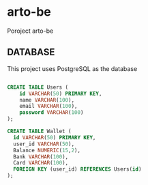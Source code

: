 # arto-be
Poroject arto-be

## DATABASE

This project uses PostgreSQL as the database

```sql

CREATE TABLE Users (
	id VARCHAR(50) PRIMARY KEY,
	name VARCHAR(100),
	email VARCHAR(100),
	password VARCHAR(100)
);

CREATE TABLE Wallet (
  id VARCHAR(50) PRIMARY KEY,
  user_id VARCHAR(50),
  Balance NUMERIC(15,2),
  Bank VARCHAR(100),
  Card VARCHAR(100),
  FOREIGN KEY (user_id) REFERENCES Users(id)
);
```


